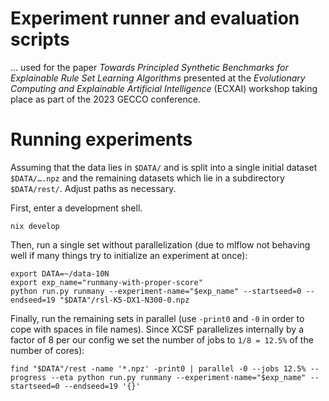 # Experiment runner and evaluation scripts


… used for the paper *Towards Principled Synthetic Benchmarks for Explainable
Rule Set Learning Algorithms* presented at the *Evolutionary Computing and
Explainable Artificial Intelligence* (ECXAI) workshop taking place as part of
the 2023 GECCO conference.


# Running experiments


Assuming that the data lies in `$DATA/` and is split into a single initial
dataset `$DATA/….npz` and the remaining datasets which lie in a subdirectory
`$DATA/rest/`.  Adjust paths as necessary.


First, enter a development shell.

```
nix develop
```


Then, run a single set without parallelization (due to mlflow not behaving well
if many things try to initialize an experiment at once):

```
export DATA=~/data-10N
export exp_name="runmany-with-proper-score"
python run.py runmany --experiment-name="$exp_name" --startseed=0 --endseed=19 "$DATA"/rsl-K5-DX1-N300-0.npz
```


Finally, run the remaining sets in parallel (use `-print0` and `-0` in order to
cope with spaces in file names). Since XCSF parallelizes internally by a factor
of 8 per our config we set the number of jobs to `1/8 = 12.5%` of the number of
cores):

```
find "$DATA"/rest -name '*.npz' -print0 | parallel -0 --jobs 12.5% --progress --eta python run.py runmany --experiment-name="$exp_name" --startseed=0 --endseed=19 '{}'
```
